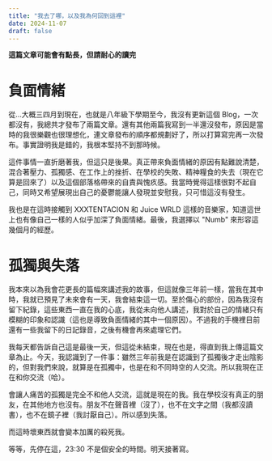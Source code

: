 ```yaml
---
title: "我去了哪，以及我為何回到這裡"
date: 2024-11-07
draft: false
---
```


**這篇文章可能會有點長，但請耐心的讀完**

# 負面情緒

從...大概三四月到現在，也就是八年級下學期至今，我沒有更新這個 Blog，一次都沒有，我總共才發布了兩篇文章。還有其他兩篇我寫到一半還沒發布，原因是當時的我很樂觀也很理想化，連文章發布的順序都規劃好了，所以打算寫完再一次發布。事實證明我是錯的，我根本堅持不到那時候。

這件事情一直折磨著我，但這只是後果。真正帶來負面情緒的原因有點難說清楚，混合著壓力、孤獨感、在工作上的挫折、在學校的失敗、精神糧食的失去（現在它算是回來了）以及這個部落格帶來的自責與愧疚感。我當時覺得這樣很對不起自己，同時又希望展現出自己的憂鬱能讓人發現並安慰我，只可惜這沒有發生。

我也是在這時接觸到 XXXTENTACION 和 Juice WRLD 這樣的音樂家，知道這世上也有像自己一樣的人似乎加深了負面情緒。最後，我選擇以 "Numb" 來形容這幾個月的經歷。

# 孤獨與失落

我本來以為我會花更長的篇幅來講述我的故事，但這就像三年前一樣，當我在其中時，我就已預見了未來會有一天，我會結束這一切。至於傷心的部份，因為我沒有留下紀錄，這些東西一直在我的心底，我從未向他人講述，我對於自己的情緒只有模糊的印象和認識（這也是導致負面情緒的其中一個原因）。不過我的手機裡目前還有一些我留下的日記錄音，之後有機會再來處理它們。

我每天都告訴自己這是最後一天，但這從未結束，現在也是，得直到我上傳這篇文章為止。今天，我認識到了一件事：雖然三年前我是在認識到了孤獨後才走出陰影的，但對我們來說，就算是在孤獨中，也是在和不同時空的人交流。所以我現在正在和你交流（哈）。

會讓人痛苦的孤獨是完全不和他人交流，這就是現在的我。我在學校沒有真正的朋友，在其他地方也沒有。朋友不在聲音裡（沒了），也不在文字之間（我都沒讀書），也不在鏡子裡（我討厭自己）。所以感到失落。

而這時壞東西就會變本加厲的殺死我。

等等，先停在這，23:30 不是個安全的時間。明天接著寫。

